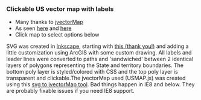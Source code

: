 <h3>Clickable US vector map with labels</h3>
<ul>		
<li>Many thanks to <a href="http://jvectormap.com">jvectorMap</a></li>
<li>As seen <a href="http://ngmdb.usgs.gov/Geolex/search">here</a> and <a href="http://ngmdb.usgs.gov/Geolex/stratres/charts">here</a></li>
<li>Click map to select options below</li>
</ul>
<p style="width:500px;">SVG was created in <a href="http://www.inkscape.org">Inkscape</a>, starting with <a href="http://commons.wikimedia.org/wiki/File:Blank_US_Map_With_Labels.svg">this (thank you!)</a> and adding a little customization using ArcGIS with some custom drawing. All labels and leader lines were converted to paths and 'sandwiched' between 2 identical layers of polygons representing the State and territory boundaries.
The bottom poly layer is styled/colored with CSS and the top poly layer is transparent and clickable.The jvectorMap used (USMAP.js) was created using this <a href="http://svgto.jvectormap.com/">svg to jvectorMap tool</a>. Bad things happen in IE8 and below. They are probably fixable issues if you need IE8 support.</p>  
